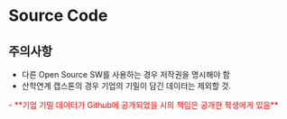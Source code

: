 # Source Code
## 주의사항
 - 다른 Open Source SW를 사용하는 경우 저작권을 명시해야 함
 - 산학연계 캡스톤의 경우 기업의 기밀이 담긴 데이터는 제외할 것.
 <span style="color:red">
 - **기업 기밀 데이터가 Github에 공개되었을 시의 책임은 공개한 학생에게 있음**
 </span>
